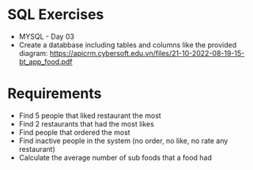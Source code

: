 # SQL Exercises

- MYSQL - Day 03
- Create a databbase including tables and columns like the provided diagram: https://apicrm.cybersoft.edu.vn/files/21-10-2022-08-19-15-bt_app_food.pdf

# Requirements

- Find 5 people that liked restaurant the most
- Find 2 restaurants that had the most likes
- Find people that ordered the most
- Find inactive people in the system (no order, no like, no rate any restaurant)
- Calculate the average number of sub foods that a food had
